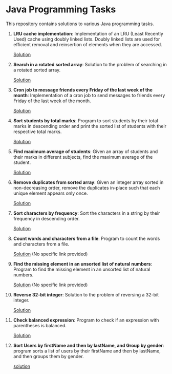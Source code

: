 # Java Programming Tasks

This repository contains solutions to various Java programming tasks.

1. **LRU cache implementation**: Implementation of an LRU (Least Recently Used) cache using doubly linked lists. Doubly linked lists are used for efficient removal and reinsertion of elements when they are accessed.

   [Solution](https://github.com/NiteenRC/JavaDSA/blob/master/src/main/java/cache/LRUCacheImpl.java)

2. **Search in a rotated sorted array**: Solution to the problem of searching in a rotated sorted array.

   [Solution](https://leetcode.com/problems/search-in-rotated-sorted-array/submissions/1223265018/)

3. **Cron job to message friends every Friday of the last week of the month**: Implementation of a cron job to send messages to friends every Friday of the last week of the month.

   [Solution](https://github.com/NiteenRC/JavaDSA/blob/master/src/main/java/date/LastFridayOfMonth.java)

4. **Sort students by total marks**: Program to sort students by their total marks in descending order and print the sorted list of students with their respective total marks.

   [Solution](https://github.com/NiteenRC/JavaDSA/blob/master/src/main/java/sorting/SortStudentsByMarks.java)

5. **Find maximum average of students**: Given an array of students and their marks in different subjects, find the maximum average of the student.

   [Solution](https://github.com/NiteenRC/JavaDSA/blob/master/src/main/java/freq/StudentMaxMarksAvg.java)

6. **Remove duplicates from sorted array**: Given an integer array sorted in non-decreasing order, remove the duplicates in-place such that each unique element appears only once.

   [Solution](https://github.com/NiteenRC/JavaDSA/blob/master/src/main/java/duplicate/RemoveDuplicates.java)

7. **Sort characters by frequency**: Sort the characters in a string by their frequency in descending order.

   [Solution](https://leetcode.com/problems/sort-characters-by-frequency/submissions/1217971453)

8. **Count words and characters from a file**: Program to count the words and characters from a file.

   [Solution](#) (No specific link provided)

9. **Find the missing element in an unsorted list of natural numbers**: Program to find the missing element in an unsorted list of natural numbers.

   [Solution](#) (No specific link provided)

10. **Reverse 32-bit integer**: Solution to the problem of reversing a 32-bit integer.

    [Solution](https://leetcode.com/problems/reverse-integer/submissions/1171436930/)

11. **Check balanced expression**: Program to check if an expression with parentheses is balanced.

    [Solution](https://leetcode.com/problems/valid-parentheses/submissions/1175786382/)

12. **Sort Users by firstName and then by lastName, and Group by gender**: program sorts a list of users by their firstName and then by lastName, and then groups them by gender.

    [solution](https://github.com/NiteenRC/JavaDSA/blob/master/src/main/java/sort/SortAndGroupByGender.java)
